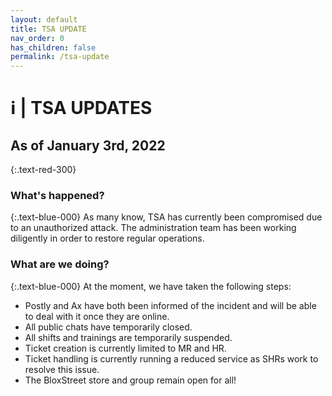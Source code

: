 ```yaml
---
layout: default
title: TSA UPDATE
nav_order: 0
has_children: false
permalink: /tsa-update
---
```


# ℹ️ | TSA UPDATES

## As of January 3rd, 2022
{:.text-red-300}

### What's happened?
{:.text-blue-000}
As many know, TSA has currently been compromised due to an unauthorized attack. 
The administration team has been working diligently in order to restore regular operations. 

### What are we doing?
{:.text-blue-000}
At the moment, we have taken the following steps:
- Postly and Ax have both been informed of the incident and will be able to deal with it once they are online.
- All public chats have temporarily closed.
- All shifts and trainings are temporarily suspended.
- Ticket creation is currently limited to MR and HR.
- Ticket handling is currently running a reduced service as SHRs work to resolve this issue.
- The BloxStreet store and group remain open for all!
